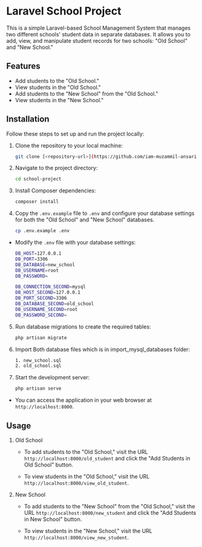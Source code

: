 # Laravel School Project

This is a simple Laravel-based School Management System that manages two different schools' student data in separate databases. It allows you to add, view, and manipulate student records for two schools: "Old School" and "New School."

## Features

- Add students to the "Old School."
- View students in the "Old School."
- Add students to the "New School" from the "Old School."
- View students in the "New School."

## Installation

Follow these steps to set up and run the project locally:

1. Clone the repository to your local machine:

   ```bash
   git clone [<repository-url>](https://github.com/iam-muzammil-ansari/school-project.git)
2. Navigate to the project directory:

    ```bash
    cd school-project
3. Install Composer dependencies:
    ```bash
    composer install
4. Copy the `.env.example` file to `.env` and configure your database settings for both the "Old School" and "New School" databases.
    ```bash
    cp .env.example .env
    
 - Modify the `.env` file with your database settings:

    ```bash  DB_CONNECTION=mysql
    DB_HOST=127.0.0.1
    DB_PORT=3306
    DB_DATABASE=new_school
    DB_USERNAME=root
    DB_PASSWORD=

    DB_CONNECTION_SECOND=mysql
    DB_HOST_SECOND=127.0.0.1
    DB_PORT_SECOND=3306
    DB_DATABASE_SECOND=old_school
    DB_USERNAME_SECOND=root
    DB_PASSWORD_SECOND=

5. Run database migrations to create the required tables:
    ```bash
    php artisan migrate
6. Import Both database files which is in import_mysql_databases folder:
    ```bash
    1. new_school.sql
    2. old_school.sql
7. Start the development server:
    ```bash
    php artisan serve
- You can access the application in your web browser at `http://localhost:8000`.

## Usage

1. Old School

   -    To add students to the "Old School," visit the URL `http://localhost:8000/old_student` and click the "Add Students in Old School" button.

   -    To view students in the "Old School," visit the URL `http://localhost:8000/view_old_student`.

2. New School

   -    To add students to the "New School" from the "Old School," visit the URL `http://localhost:8000/new_student` and click the "Add Students in New School" button.

   -    To view students in the "New School," visit the URL `http://localhost:8000/view_new_student`.
